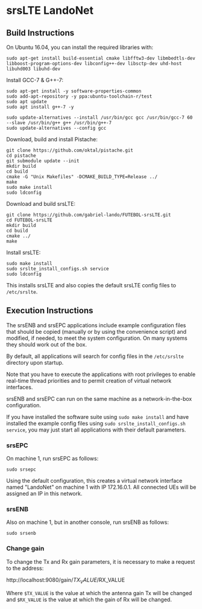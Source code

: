 srsLTE LandoNet
========

Build Instructions
------------------

On Ubuntu 16.04, you can install the required libraries with:
```
sudo apt-get install build-essential cmake libfftw3-dev libmbedtls-dev libboost-program-options-dev libconfig++-dev libsctp-dev uhd-host libuhd003 libuhd-dev
```

Install GCC-7 & G++-7:
```
sudo apt-get install -y software-properties-common
sudo add-apt-repository -y ppa:ubuntu-toolchain-r/test
sudo apt update
sudo apt install g++-7 -y

sudo update-alternatives --install /usr/bin/gcc gcc /usr/bin/gcc-7 60 --slave /usr/bin/g++ g++ /usr/bin/g++-7 
sudo update-alternatives --config gcc
```

Download, build and install Pistache: 
```
git clone https://github.com/oktal/pistache.git
cd pistache
git submodule update --init
mkdir build
cd build
cmake -G "Unix Makefiles" -DCMAKE_BUILD_TYPE=Release ../
make
sudo make install
sudo ldconfig
```

Download and build srsLTE: 
```
git clone https://github.com/gabriel-lando/FUTEBOL-srsLTE.git
cd FUTEBOL-srsLTE
mkdir build
cd build
cmake ../
make
```

Install srsLTE:

```
sudo make install
sudo srslte_install_configs.sh service
sudo ldconfig
```

This installs srsLTE and also copies the default srsLTE config files to ```/etc/srslte```.

Execution Instructions
----------------------

The srsENB and srsEPC applications include example configuration files
that should be copied (manually or by using the convenience script) and modified,
if needed, to meet the system configuration.
On many systems they should work out of the box.

By default, all applications will search for config files in the ```/etc/srslte```
directory upon startup.

Note that you have to execute the applications with root privileges to enable
real-time thread priorities and to permit creation of virtual network interfaces.

srsENB and srsEPC can run on the same machine as a network-in-the-box configuration.

If you have installed the software suite using ```sudo make install``` and
have installed the example config files using ```sudo srslte_install_configs.sh service```,
you may just start all applications with their default parameters.

### srsEPC

On machine 1, run srsEPC as follows:

```
sudo srsepc
```

Using the default configuration, this creates a virtual network interface
named "LandoNet" on machine 1 with IP 172.16.0.1. All connected UEs
will be assigned an IP in this network.

### srsENB

Also on machine 1, but in another console, run srsENB as follows:

```
sudo srsenb
```

### Change gain

To change the Tx and Rx gain parameters, it is necessary to make a request to the address:

http://localhost:9080/gain/$TX_VALUE/$RX_VALUE

Where ```$TX_VALUE``` is the value at which the antenna gain Tx will be changed and ```$RX_VALUE``` is the value at which the gain of Rx will be changed.

